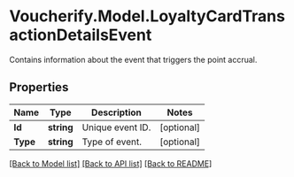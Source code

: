 # Voucherify.Model.LoyaltyCardTransactionDetailsEvent
Contains information about the event that triggers the point accrual.

## Properties

Name | Type | Description | Notes
------------ | ------------- | ------------- | -------------
**Id** | **string** | Unique event ID. | [optional] 
**Type** | **string** | Type of event. | [optional] 

[[Back to Model list]](../README.md#documentation-for-models) [[Back to API list]](../README.md#documentation-for-api-endpoints) [[Back to README]](../README.md)

